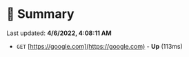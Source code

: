 # 📖 Summary
Last updated: **4/6/2022, 4:08:11 AM**

- `GET` [https://google.com](https://google.com) - **Up** (113ms)
